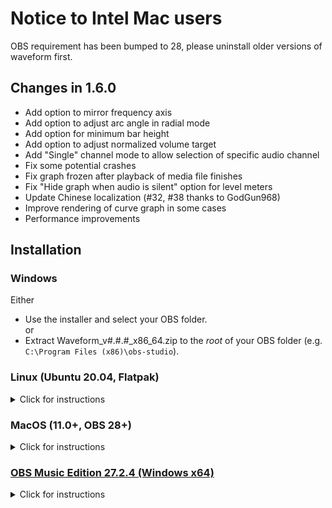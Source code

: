 # Notice to Intel Mac users
OBS requirement has been bumped to 28, please uninstall older versions of waveform first.

## Changes in 1.6.0
- Add option to mirror frequency axis
- Add option to adjust arc angle in radial mode
- Add option for minimum bar height
- Add option to adjust normalized volume target
- Add "Single" channel mode to allow selection of specific audio channel
- Fix some potential crashes
- Fix graph frozen after playback of media file finishes
- Fix "Hide graph when audio is silent" option for level meters
- Update Chinese localization (#32, #38 thanks to GodGun968)
- Improve rendering of curve graph in some cases
- Performance improvements

## Installation
### Windows
Either  
- Use the installer and select your OBS folder.  
or  
- Extract Waveform\_v#.#.#\_x86\_64.zip to the *root* of your OBS folder (e.g. `C:\Program Files (x86)\obs-studio`).

### Linux (Ubuntu 20.04, Flatpak)
<details>
<summary>Click for instructions</summary>

#### Prebuilt Binaries
- Download Waveform\_v#.#.#\_Ubuntu\_x86\_64.deb and install it using your distro's package manager (Debian/Ubuntu only).  

#### Flatpak
- `flatpak install flathub com.obsproject.Studio.Plugins.waveform`  

#### Source Build
- Step-by-step instructions in the [readme](https://github.com/phandasm/waveform/blob/master/README.md#linux-ubuntu-20043-lts).  

Note: Should work for most distros, but do not mix with the .deb package above.
</details>

### MacOS (11.0+, OBS 28+)
<details>
<summary>Click for instructions</summary>

#### Intel Macs
- **Uninstall waveform versions prior to 1.6.0**
- Download Waveform\_v#.#.#\_MacOS\_x86\_64.pkg and run it.  

#### ARM64/Apple Silicon Macs
- Download Waveform\_v#.#.#\_MacOS\_arm64.pkg and run it.  
Note: Use the ARM version only if you have a native ARM build of OBS.
</details>

### [OBS Music Edition 27.2.4 (Windows x64)](https://github.com/pkviet/obs-studio/releases/tag/v27.2.4)
<details>
<summary>Click for instructions</summary>

- Extract for\_OBS\_ME\_only.zip to the *root* of your OBS ME folder (e.g. `C:\Program Files\obs-studio-ME`).
</details>
